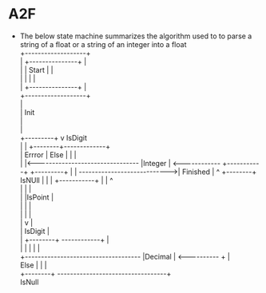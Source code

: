 # A2F

* The below state machine summarizes  the algorithm used to to parse a string of a float or a string of an integer into a float  
                                        +-------------------+                                      
                                        | +---------------+ |                                      
                                        | |    Start      | |                                      
                                        | |               | |                                      
                                        | +---------------+ |                                      
                                        +-------------------+                                      
                                                  |                                                
                                                  | Init                                           
                                                  |                                                
                                                  |                                                
+---------+                                       v             IsDigit                            
|         |                                  +--------+-------------+                              
| Errror  |        Else                      |        |             |                              
|         |<-------------------------------- |Integer | <------------                +-----------+ 
+---------+                                  |        | ---------------------------->|  Finished | 
    ^                                        +--------+           IsNUll             |           | 
    |                                                                                +-----------+ 
    |                                             |                                        ^       
    |                                             |                                        |       
    |                                             |IsPoint                                 |       
    |                                             |                                        |       
    |                                             |                                        |       
    |                                             v                                        |       
    |                                                          IsDigit                     |       
    |                                       +--------+ ------------+                       |       
    |                                       |        |             |                       |       
    +------------------------------------   |Decimal | <---------- +                       |       
             Else                           |        |                                     |       
                                            +--------+   ----------------------------------+       
                                                                    IsNull                    
